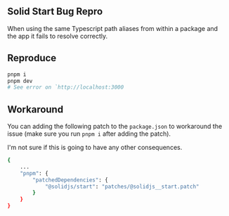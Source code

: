 ## Solid Start Bug Repro

When using the same Typescript path aliases from within a package and the app it fails to resolve correctly.

## Reproduce

```bash
pnpm i
pnpm dev
# See error on `http://localhost:3000
```

## Workaround

You can adding the following patch to the `package.json` to workaround the issue (make sure you run `pnpm i` after adding the patch).

I'm not sure if this is going to have any other consequences.

```bash
{
    ...
    "pnpm": {
        "patchedDependencies": {
            "@solidjs/start": "patches/@solidjs__start.patch"
        }
    }
}
```
